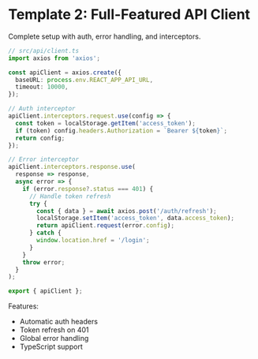 # Template 2: Full-Featured API Client

Complete setup with auth, error handling, and interceptors.

```typescript
// src/api/client.ts
import axios from 'axios';

const apiClient = axios.create({
  baseURL: process.env.REACT_APP_API_URL,
  timeout: 10000,
});

// Auth interceptor
apiClient.interceptors.request.use(config => {
  const token = localStorage.getItem('access_token');
  if (token) config.headers.Authorization = `Bearer ${token}`;
  return config;
});

// Error interceptor
apiClient.interceptors.response.use(
  response => response,
  async error => {
    if (error.response?.status === 401) {
      // Handle token refresh
      try {
        const { data } = await axios.post('/auth/refresh');
        localStorage.setItem('access_token', data.access_token);
        return apiClient.request(error.config);
      } catch {
        window.location.href = '/login';
      }
    }
    throw error;
  }
);

export { apiClient };
```

Features:
- Automatic auth headers
- Token refresh on 401
- Global error handling
- TypeScript support
